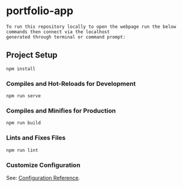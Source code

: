 # portfolio-app
```
To run this repository locally to open the webpage run the below commands then connect via the localhost
generated through terminal or command prompt:
```

## Project Setup
```
npm install
```

### Compiles and Hot-Reloads for Development
```
npm run serve
```

### Compiles and Minifies for Production
```
npm run build
```

### Lints and Fixes Files
```
npm run lint
```

### Customize Configuration
See: [Configuration Reference](https://cli.vuejs.org/config/).
